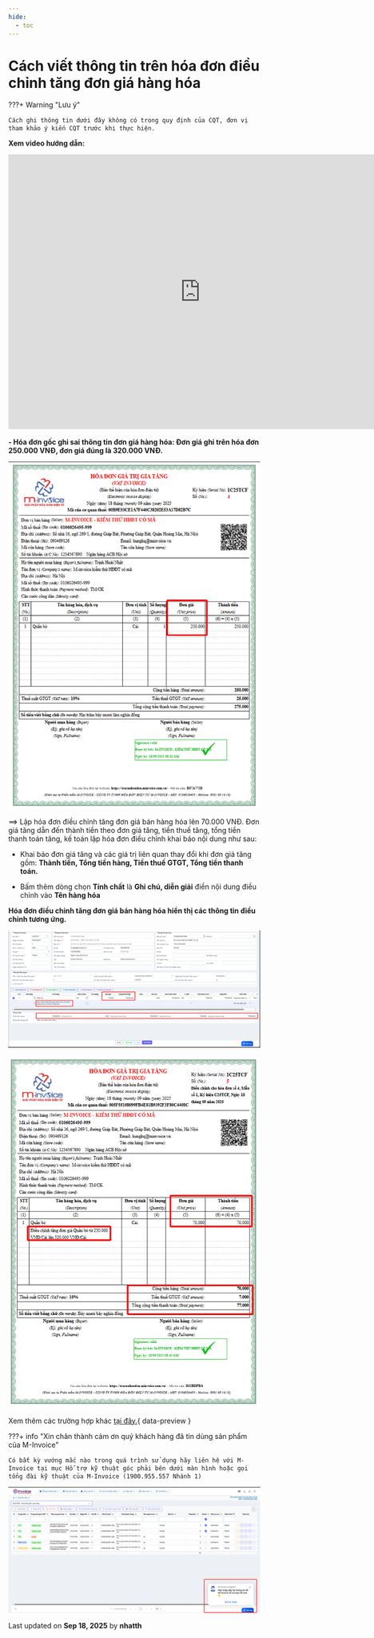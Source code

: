 ```yaml
---
hide:
  - toc
---
```


# **Cách viết thông tin trên hóa đơn điều chỉnh tăng đơn giá hàng hóa**

???+ Warning "Lưu ý"

    Cách ghi thông tin dưới đây không có trong quy định của CQT, đơn vị tham khảo ý kiến CQT trước khi thực hiện.

**Xem video hướng dẫn:**

<iframe style="width: 48rem; height: 550px" src="https://www.youtube.com/embed/iPApvVbDs3k?si=LvTmwCnlWBIy37zQ" title="YouTube video player" frameborder="0" allow="accelerometer; autoplay; clipboard-write; encrypted-media; gyroscope; picture-in-picture; web-share" referrerpolicy="strict-origin-when-cross-origin" allowfullscreen></iframe>

**- Hóa đơn gốc ghi sai thông tin đơn giá hàng hóa: Đơn giá ghi trên hóa đơn 250.000 VNĐ, đơn giá đúng là 320.000 VNĐ.**

![Hình 1](../../assets/images/xu-ly-sai-sot/v2-dieu-chinh-don-gia-1.png "Hãy bấm vào để xem rõ hơn")

==> Lập hóa đơn điều chỉnh tăng đơn giá bán hàng hóa lên 70.000 VNĐ. Đơn giá tăng dẫn đến thành tiền theo đơn giá tăng, tiền thuế tăng, tổng tiền thanh toán tăng, kế toán lập hóa đơn điều chỉnh khai báo nội dung như sau:

- Khai báo đơn giá tăng và các giá trị liên quan thay đổi khi đơn giá tăng gồm: **Thành tiền, Tổng tiền hàng, Tiền thuế GTGT, Tổng tiền thanh toán.**

- Bấm thêm dòng chọn **Tính chất** là **Ghi chú, diễn giải** điền nội dung điều chỉnh vào **Tên hàng hóa**

**Hóa đơn điều chỉnh tăng đơn giá bán hàng hóa hiển thị các thông tin điều chỉnh tương ứng.**

![Hình 1](../../assets/images/xu-ly-sai-sot/v2-dieu-chinh-don-gia-2.png "Hãy bấm vào để xem rõ hơn")

![Hình 1](../../assets/images/xu-ly-sai-sot/v2-dieu-chinh-don-gia-3.png "Hãy bấm vào để xem rõ hơn")

Xem thêm các trường hợp khác [tại đây.](../dieu-chinh-hoa-don#attribute-lists){ data-preview }

???+ info "Xin chân thành cảm ơn quý khách hàng đã tin dùng sản phẩm của M-Invoice"

    Có bất kỳ vướng mắc nào trong quá trình sử dụng hãy liên hệ với M-Invoice tại mục Hỗ trợ kỹ thuật góc phải bên dưới màn hình hoặc gọi tổng đài kỹ thuật của M-Invoice (1900.955.557 Nhánh 1)

![Hình 5](../../assets/images/invoice2/hotro.png "Hãy bấm vào để xem rõ hơn")

<div class="last-updated">Last updated on <strong>Sep 18, 2025</strong> by <strong>nhatth</strong></div>
